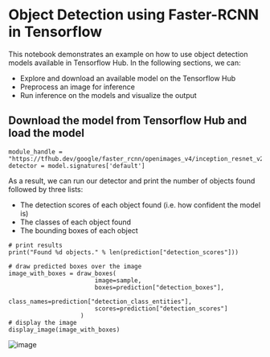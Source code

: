 # Object Detection using Faster-RCNN in Tensorflow
This notebook demonstrates an example on how to use object detection models available in Tensorflow Hub. 
In the following sections, we can:
* Explore and download an available model on the Tensorflow Hub
* Preprocess an image for inference
* Run inference on the models and visualize the output

## Download the model from Tensorflow Hub and load the model
```
module_handle = "https://tfhub.dev/google/faster_rcnn/openimages_v4/inception_resnet_v2/1"
detector = model.signatures['default']
```

As a result, we can run our detector and print the number of objects found followed by three lists:
* The detection scores of each object found (i.e. how confident the model is)
* The classes of each object found
* The bounding boxes of each object

```
# print results
print("Found %d objects." % len(prediction["detection_scores"]))

# draw predicted boxes over the image
image_with_boxes = draw_boxes(
                        image=sample, 
                        boxes=prediction["detection_boxes"],
                        class_names=prediction["detection_class_entities"],
                        scores=prediction["detection_scores"]
                    )
# display the image
display_image(image_with_boxes)
```
![image](https://user-images.githubusercontent.com/3027146/144760327-461875d7-8472-4de2-9681-823485d54689.png)
